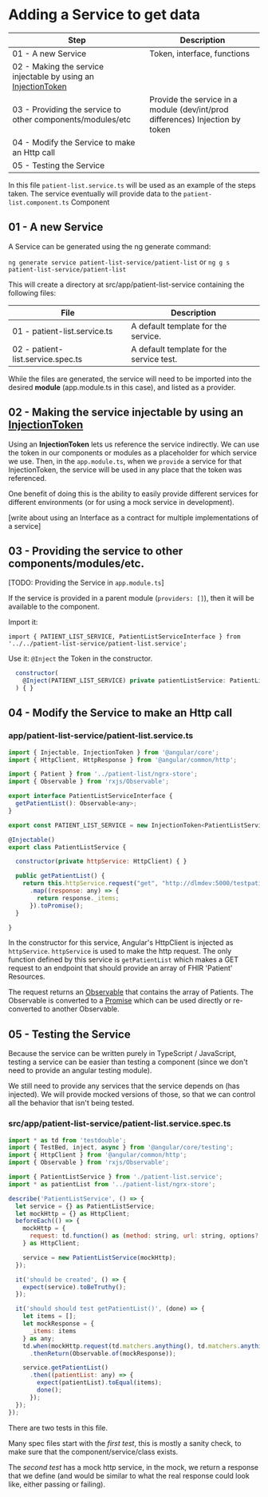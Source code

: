 # Adding a Service to get data

|  Step  |  Description  |
| ------ |  -----------  |
| 01 - A new Service | Token, interface, functions
| 02 - Making the service injectable by using an [InjectionToken](https://angular.io/api/core/InjectionToken) |
| 03 - Providing the service to other components/modules/etc | Provide the service in a module (dev/int/prod differences) Injection by token
| 04 - Modify the Service to make an Http call |
| 05 - Testing the Service |

In this file `patient-list.service.ts` will be used as an example of the steps taken. The service eventually will provide data to the `patient-list.component.ts` Component

## 01 - A new Service

A Service can be generated using the ng generate command:

`ng generate service patient-list-service/patient-list` 
or
`ng g s patient-list-service/patient-list`

This will create a directory at src/app/patient-list-service containing the following files:

|  File  |  Description  |
| ------ |  -----------  |
| 01 - patient-list.service.ts | A default template for the service. |
| 02 - patient-list.service.spec.ts | A default template for the service test. |

While the files are generated, the service will need to be imported into the desired __module__ (app.module.ts in this case), and listed as a provider.

## 02 - Making the service injectable by using an [InjectionToken](https://angular.io/api/core/InjectionToken)
Using an __InjectionToken__ lets us reference the service indirectly. We can use the token in our components or modules as a placeholder for which service we use.  Then, in the `app.module.ts`, when we `provide` a service for that InjectionToken, the service will be used in any place that the token was referenced.

One benefit of doing this is the ability to easily provide different services for different environments (or for using a mock service in development).

[write about using an Interface as a contract for multiple implementations of a service]

## 03 - Providing the service to other components/modules/etc.
[TODO: Providing the Service in `app.module.ts`]

If the service is provided in a parent module (`providers: []`), then it will be available to the component.

Import it:
```
import { PATIENT_LIST_SERVICE, PatientListServiceInterface } from '../../patient-list-service/patient-list.service';
```

Use it: `@Inject` the Token in the constructor.

```js
  constructor(
    @Inject(PATIENT_LIST_SERVICE) private patientListService: PatientListServiceInterface
  ) { }
```

## 04 - Modify the Service to make an Http call
### app/patient-list-service/patient-list.service.ts

```js
import { Injectable, InjectionToken } from '@angular/core';
import { HttpClient, HttpResponse } from '@angular/common/http';

import { Patient } from '../patient-list/ngrx-store';
import { Observable } from 'rxjs/Observable';

export interface PatientListServiceInterface {
  getPatientList(): Observable<any>;
}

export const PATIENT_LIST_SERVICE = new InjectionToken<PatientListServiceInterface>('PatientListServiceInterface');

@Injectable()
export class PatientListService {

  constructor(private httpService: HttpClient) { }

  public getPatientList() {
    return this.httpService.request("get", "http://dlmdev:5000/testpatient", {})
      .map((response: any) => {
        return response._items;
      }).toPromise();
  }

}
```

In the constructor for this service, Angular's HttpClient is injected as `httpService`. `httpService` is used to make the http request. The only function defined by this service is `getPatientList` which makes a GET request to an endpoint that should provide an array of FHIR 'Patient' Resources.

The request returns an [Observable](http://reactivex.io/rxjs/class/es6/Observable.js~Observable.html) that contains the array of Patients. The Observable is converted to a [Promise](https://developer.mozilla.org/en-US/docs/Web/JavaScript/Reference/Global_Objects/Promise) which can be used directly or re-converted to another Observable.

## 05 - Testing the Service
Because the service can be written purely in TypeScript / JavaScript, testing a service can be easier than testing a component (since we don't need to provide an angular testing module).

We still need to provide any services that the service depends on (has injected). We will provide mocked versions of those, so that we can control all the behavior that isn't being tested.

### src/app/patient-list-service/patient-list.service.spec.ts
```js
import * as td from 'testdouble';
import { TestBed, inject, async } from '@angular/core/testing';
import { HttpClient } from '@angular/common/http';
import { Observable } from 'rxjs/Observable';

import { PatientListService } from './patient-list.service';
import * as patientList from '../patient-list/ngrx-store';

describe('PatientListService', () => {
  let service = {} as PatientListService;
  let mockHttp = {} as HttpClient;
  beforeEach(() => {
    mockHttp = {
      request: td.function() as (method: string, url: string, options?: string) => any,
    } as HttpClient;

    service = new PatientListService(mockHttp);
  });

  it('should be created', () => {
    expect(service).toBeTruthy();
  });

  it('should should test getPatientList()', (done) => {
    let items = [];
    let mockResponse = {
      _items: items 
    } as any;
    td.when(mockHttp.request(td.matchers.anything(), td.matchers.anything(), td.matchers.anything()))
      .thenReturn(Observable.of(mockResponse));

    service.getPatientList()
      .then((patientList: any) => {
        expect(patientList).toEqual(items);
        done();
      });
  });
});
```

There are two tests in this file.

Many spec files start with the _first test_, this is mostly a sanity check, to make sure that the component/service/class exists.

The _second test_ has a mock http service, in the mock, we return a response that we define (and would be similar to what the real response could look like, either passing or failing).